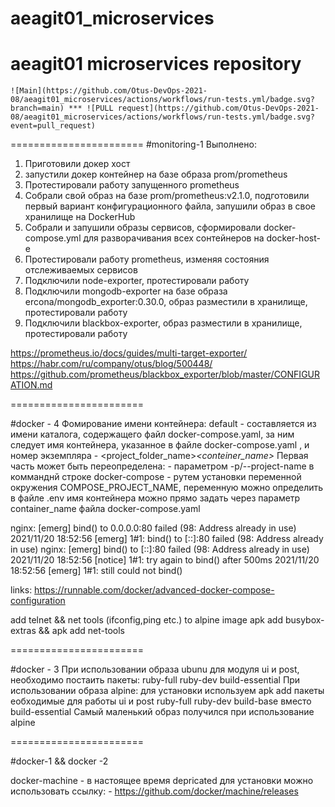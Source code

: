 # aeagit01_microservices
aeagit01 microservices repository
=======================
    ![Main](https://github.com/Otus-DevOps-2021-08/aeagit01_microservices/actions/workflows/run-tests.yml/badge.svg?branch=main) *** ![PULL request](https://github.com/Otus-DevOps-2021-08/aeagit01_microservices/actions/workflows/run-tests.yml/badge.svg?event=pull_request)
=======================
#monitoring-1
Выполнено:
1. Приготовили докер хост
2. запустили докер контейнер на базе образа prom/prometheus
3. Протестировали работу запущенного prometheus
4. Собрали свой образ на базе  prom/prometheus:v2.1.0, подготовили первый вариант конфигурационного файла, запушили образ в свое хранилище на DockerHub
5. Собрали и запушили образы сервисов, сформировали docker-compose.yml для разворачивания всех сонтейнеров на docker-host-e
6. Протестировали работу prometheus, изменяя состояния отслеживаемых сервисов
7. Подключили node-exporter, протестировали работу
8. Подключили mongodb-exporter на базе образа ercona/mongodb_exporter:0.30.0, образ разместили в хранилище, протестировали работу
9. Подключили blackbox-exporter, образ разместили в хранилище, протестировали работу

https://prometheus.io/docs/guides/multi-target-exporter/
https://habr.com/ru/company/otus/blog/500448/
https://github.com/prometheus/blackbox_exporter/blob/master/CONFIGURATION.md


=======================

#docker - 4
Фомирование имени контейнера:
    default - составляется из имени каталога, содержащего файл docker-compose.yaml, за ним следует имя контейнера, указанное в файле docker-compose.yaml , и номер экземпляра - <project_folder_name>_<conteiner_name>_<num>
    Первая часть может быть переопределена:
                - параметром -p/--project-name в комманднй строке docker-compose
                - рутем установки переменной окружения COMPOSE_PROJECT_NAME, переменную можно определить в файле .env
    имя контейнера можно прямо задать через параметр container_name файла docker-compose.yaml

nginx: [emerg] bind() to 0.0.0.0:80 failed (98: Address already in use)
2021/11/20 18:52:56 [emerg] 1#1: bind() to [::]:80 failed (98: Address already in use)
nginx: [emerg] bind() to [::]:80 failed (98: Address already in use)
2021/11/20 18:52:56 [notice] 1#1: try again to bind() after 500ms
2021/11/20 18:52:56 [emerg] 1#1: still could not bind()

links:
https://runnable.com/docker/advanced-docker-compose-configuration

add telnet && net tools (ifconfig,ping etc.) to alpine image
apk add busybox-extras && apk add net-tools

=======================

#docker - 3
При использовании образа ubunu для модуля ui и post, необходимо постаить пакеты:
     ruby-full
     ruby-dev
     build-essential
При использовании образа alpine:
    для установки используем apk add
    пакеты еобходимые для работы ui и post
     ruby-full
     ruby-dev
     build-base вместо build-essential
Самый маленький образ получился при использование alpine

=======================

#docker-1 && docker -2

docker-machine - в настоящее время depricated для установки можно использовать ссылку:
    - https://github.com/docker/machine/releases
